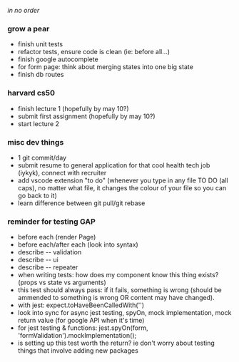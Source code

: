 *in no order*

### grow a pear
- finish unit tests
- refactor tests, ensure code is clean (ie: before all...) 
- finish google autocomplete
- for form page: think about merging states into one big state
- finish db routes

### harvard cs50
- finish lecture 1 (hopefully by may 10?)
- submit first assignment (hopefully by may 10?)
- start lecture 2

### misc dev things
- 1 git commit/day
- submit resume to general application for that cool health tech job (iykyk), connect with recruiter
- add vscode extension "to do" (whenever you type in any file TO DO (all caps), no matter what file, it changes the colour of your file so you can go back to it)
- learn difference between git pull/git rebase


### reminder for testing GAP
- before each (render Page)
- before each/after each (look into syntax)
- describe -- validation
- describe -- ui
- describe -- repeater
- when writing tests: how does my component know this thing exists? (props vs state vs arguments)
- this test should always pass: if it fails, something is wrong (should be ammended to something is wrong OR content may have changed).
- with jest: expect.toHaveBeenCalledWith('')
- look into sync for async jest testing, spyOn, mock implementation, mock return value (for google API when it's time)
- for jest testing & functions: jest.spyOn(form, 'formValidation').mockImplementation();
- is setting up this test worth the return? ie don't worry about testing things that involve adding new packages